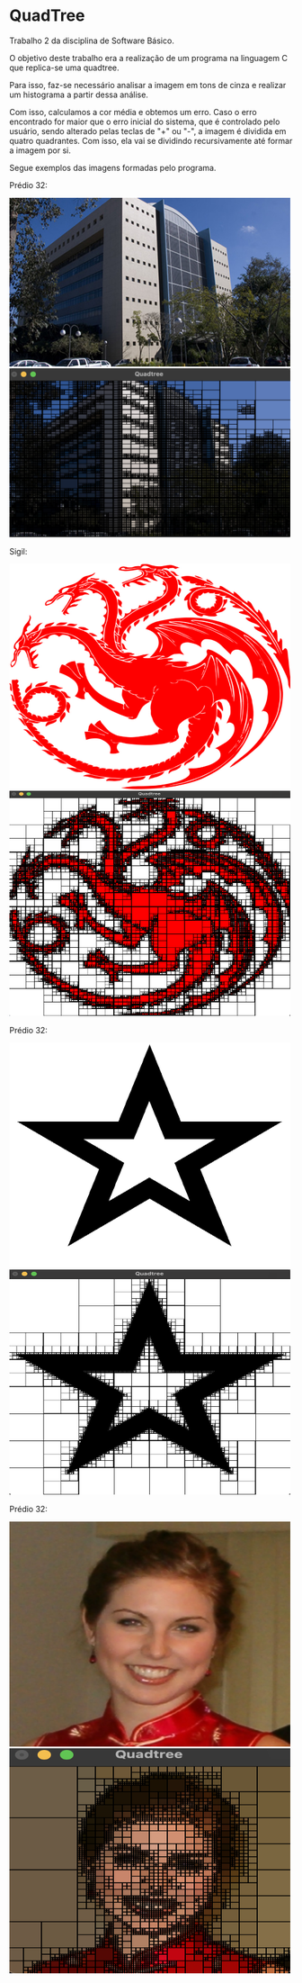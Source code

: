 # QuadTree
Trabalho 2 da disciplina de Software Básico.

O objetivo deste trabalho era a realização de um programa na linguagem C que replica-se uma quadtree.

Para isso, faz-se necessário analisar a imagem em tons de cinza e realizar um histograma a partir dessa análise.

Com isso, calculamos a cor média e obtemos um erro. Caso o erro encontrado for maior que o erro inicial do sistema, que é controlado pelo usuário, sendo alterado pelas teclas de "+" ou "-", a imagem é dividida em quatro quadrantes. Com isso, ela vai se dividindo recursivamente até formar a imagem por si.

Segue exemplos das imagens formadas pelo programa.

Prédio 32:

<img src="predio32.jpg" width=500 height=300><img src="Predio32-Quadtree.png" width=500 height=300>

Sigil:

<img src="sigil.jpg" width=500 height=400><img src="sigil-Quadtree.png" width=500 height=400>

Prédio 32:

<img src="star.png" width=500 height=400><img src="star-Quadtree.png" width=500 height=400>

Prédio 32:

<img src="cheryl.png" width=500 height=400><img src="cheryl-Quadtree.png" width=500 height=400>
